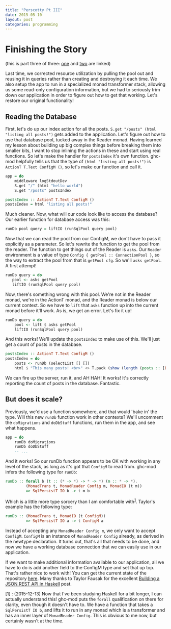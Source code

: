 ```yaml
---
title: "Perscotty Pt III"
date: 2015-05-10
layout: post
categories: programming
---
```


# Finishing the Story

(this is part three of three: [one](/2015/05/02/scotty_and_persistent.html) and [two](/2015/05/04/perscotty_pt_ii.html) are linked)

Last time, we corrected resource utilization by pulling the pool out and reusing it in queries rather than creating and destroying it each time. We also setup the app to run in a specialized monad transformer stack, allowing us some read-only configuration information, but we had to seriously trim down our application in order to figure out how to get that working. Let's restore our original functionality!

## Reading the Database

First, let's do up our index action for all the posts. `S.get "/posts" (html "listing all posts!")` gets added to the application. Let's figure out how to use that database pool, tucked away in the Reader monad. Having learned my lesson about building up big complex things before breaking them into smaller bits, I want to stop inlining the actions in these and start using real functions. So let's make the handler for `postsIndex` it's own function. ghc-mod helpfully tells us that the type of `(html "listing all posts!")` is `ActionT T.Text ConfigM ()`, so let's make our function and call it.

```haskell
app = do
    middleware logStdoutDev
    S.get "/" (html "hello world")
    S.get "/posts" postsIndex

postsIndex :: ActionT T.Text ConfigM ()
postsIndex = html "listing all posts!"
```
Much cleaner. Now, what will our code look like to access the database? Our earlier function for database access was this:

```haskell
runDb pool query = liftIO (runSqlPool query pool)
```
Now that we can read the pool from our ConfigM, we don't have to pass it explicitly as a parameter. So let's rewrite the function to get the pool from the reader. The function to get things out of the Reader is `asks`. Our `Reader` environment is a value of type `Config { getPool :: ConnectionPool }`, so the way to extract the pool from that is `getPool cfg`. So we'll `asks getPool`. A first attempt!

```haskell
runDb query = do
   pool <- asks getPool
   liftIO (runSqlPool query pool)
```
Now, there's something wrong with this pool. We're not in the Reader monad, we're in the ActionT monad, and the Reader monad is below our current context. So we have to `lift` that `asks` function up into the current monad before it'll work. As is, we get an error. Let's fix it up!

```haskell
runDb query = do
    pool <- lift $ asks getPool
    liftIO (runSqlPool query pool)
```

And this works! We'll update the `postsIndex` to make use of this. We'll just get a count of posts in the database.

```haskell
postsIndex :: ActionT T.Text ConfigM ()
postsIndex = do
    posts <- runDb (selectList [] [])
    html $ "This many posts! <br>" <> T.pack (show (length (posts :: [Entity BlogPost])))
```

We can fire up the server, run it, and AH HAH! It works! It's correctly reporting the count of posts in the database. Fantastic.

## But does it scale?

Previously, we'd use a function somewhere, and that would 'bake in' the type. Will this new `runDb` function work in other contexts? We'll uncomment the `doMigrations` and `doDbStuff` functions, run them in the app, and see what happens.

```haskell
app = do
    runDb doMigrations
    runDb doDbStuff
    -- ...
```

And it works! So our runDb function appears to be OK with working in any level of the stack, as long as it's got that `ConfigM` to read from. ghc-mod infers the following type for `runDb`:

```haskell
runDb :: forall b (t :: (* -> *) -> * -> *) (m :: * -> *). 
         (MonadTrans t, MonadReader Config m, MonadIO (t m)) 
         => SqlPersistT IO b -> t m b
```
Which is a little more type sorcery than I am comfortable with<sup>[1](#1)</sup>. Taylor's example has the following type:

```haskell
runDb :: (MonadTrans t, MonadIO (t ConfigM))
         => SqlPersistT IO a -> t ConfigM a
```
Instead of accepting any `MonadReader Config m`, we only want to accept `ConfigM`. `ConfigM` is an instance of `MonadReader Config` already, as derived in the newtype declaration. It turns out, that's all that needs to be done, and now we have a working database connection that we can easily use in our application.

If we want to make additional information available to our application, all we have to do is add another field to the ConfigM type and set that up top. That's rather nice to work with! You can get the current state of the repository [here](https://github.com/parsonsmatt/scotty-persistent-example/tree/finished). Many thanks to Taylor Fausak for the excellent [Building a JSON REST API in Haskell](http://taylor.fausak.me/2014/10/21/building-a-json-rest-api-in-haskell/) post.

<a name="1"></a>\[1\] : (2015-12-13) Now that I've been studying Haskell for a bit longer, I can actually understand this!
ghc-mod puts the `forall` qualification on there for clarity, even though it doesn't have to.
We have a function that takes a `SqlPersistT IO b`, and lifts it to run in any monad which is a transformer and has an inner layer of `MonadReader Config`.
This is obvious to me now, but certainly wasn't at the time.
